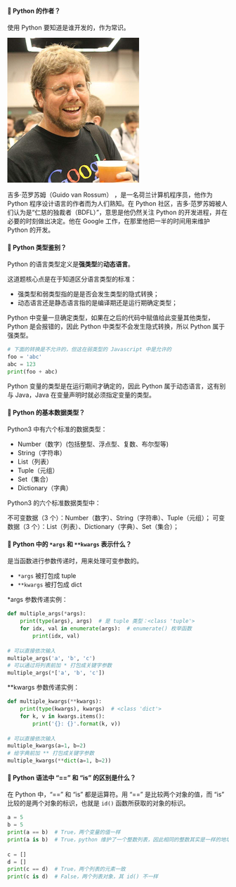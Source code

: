#### 📖 Python 的作者？

使用 Python 要知道是谁开发的，作为常识。

![](./asset/img/guido_van_rossum.png)

吉多·范罗苏姆（Guido van Rossum） ，是一名荷兰计算机程序员，他作为 Python 程序设计语言的作者而为人们熟知。在 Python 社区，吉多·范罗苏姆被人们认为是“仁慈的独裁者（BDFL）”，意思是他仍然关注 Python 的开发进程，并在必要的时刻做出决定。他在 Google 工作，在那里他把一半的时间用来维护 Python 的开发。

#### 📖 Python 类型鉴别？

Python 的语言类型定义是**强类型**的**动态语言**。

这道题核心点是在于知道区分语言类型的标准：

- 强类型和弱类型指的是是否会发生类型的隐式转换；
- 动态语言还是静态语言指的是编译期还是运行期确定类型；

Python 中变量一旦确定类型，如果在之后的代码中赋值给此变量其他类型，Python 是会报错的，因此 Python 中类型不会发生隐式转换，所以 Python 属于强类型。

```python
# 下面的转换是不允许的，但这在弱类型的 Javascript 中是允许的
foo = 'abc'
abc = 123
print(foo + abc)
```

Python 变量的类型是在运行期间才确定的，因此 Python 属于动态语言，这有别与 Java，Java 在变量声明时就必须指定变量的类型。

#### 📖 Python 的基本数据类型？

Python3 中有六个标准的数据类型：

- Number（数字）(包括整型、浮点型、复数、布尔型等)
- String（字符串）
- List（列表）
- Tuple（元组）
- Set（集合）
- Dictionary（字典）

Python3 的六个标准数据类型中：

不可变数据（3 个）：Number（数字）、String（字符串）、Tuple（元组）；
可变数据（3 个）：List（列表）、Dictionary（字典）、Set（集合）；

#### 📖 Python 中的 `*args` 和 `**kwargs` 表示什么？

是当函数进行参数传递时，用来处理可变参数的。

- `*args` 被打包成 tuple
- `**kwargs` 被打包成 dict

*args 参数传递实例：

```python
def multiple_args(*args):
    print(type(args), args)  # 是 tuple 类型：<class 'tuple'>
    for idx, val in enumerate(args):  # enumerate() 枚举函数
        print(idx, val)

# 可以直接依次输入
multiple_args('a', 'b', 'c')
# 可以通过将列表前加 * 打包成关键字参数
multiple_args(*['a', 'b', 'c'])
```

**kwargs 参数传递实例：

```python
def multiple_kwargs(**kwargs):
    print(type(kwargs), kwargs)  # <class 'dict'>
    for k, v in kwargs.items():
        print('{}: {}'.format(k, v))

# 可以直接依次输入
multiple_kwargs(a=1, b=2)
# 给字典前加 ** 打包成关键字参数
multiple_kwargs(**dict(a=1, b=2))
```

#### 📖 Python 语法中 “==” 和 “is” 的区别是什么？

在 Python 中，“==” 和 “is” 都是运算符。用 “==” 是比较两个对象的值，而 “is” 比较的是两个对象的标识，也就是 `id()` 函数所获取的对象的标识。

```python
a = 5
b = 5
print(a == b)  # True，两个变量的值一样
print(a is b)  # True，python 维护了一个整数列表，因此相同的整数其实是一样的地址

c = []
d = []
print(c == d)  # True，两个列表的元素一致
print(c is d)  # False，两个列表对象，其 id() 不一样
```

